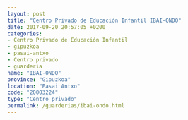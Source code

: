 ```yaml
---
layout: post
title: "Centro Privado de Educación Infantil IBAI-ONDO"
date: 2017-09-20 20:57:05 +0200
categories:
- Centro Privado de Educación Infantil
- gipuzkoa
- pasai-antxo
- Centro privado
- guarderia
name: "IBAI-ONDO"
province: "Gipuzkoa"
location: "Pasai Antxo"
code: "20003224"
type: "Centro privado"
permalink: /guarderias/ibai-ondo.html
---
```

